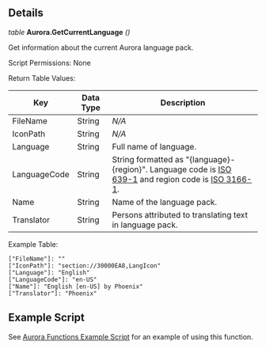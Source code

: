 ## Details

_table_ **Aurora.GetCurrentLanguage** _()_

Get information about the current Aurora language pack.

Script Permissions: None

Return Table Values:

| Key          | Data Type | Description                                                                                                                                                                                               |
| ------------ | --------- | --------------------------------------------------------------------------------------------------------------------------------------------------------------------------------------------------------- |
| FileName     | String    | _N/A_                                                                                                                                                                                                     |
| IconPath     | String    | _N/A_                                                                                                                                                                                                     |
| Language     | String    | Full name of language.                                                                                                                                                                                    |
| LanguageCode | String    | String formatted as "{language}-{region}". Language code is [ISO 639-1](https://en.wikipedia.org/wiki/List_of_ISO_639-1_codes) and region code is [ISO 3166-1](https://en.wikipedia.org/wiki/ISO_3166-1). |
| Name         | String    | Name of the language pack.                                                                                                                                                                                |
| Translator   | String    | Persons attributed to translating text in language pack.                                                                                                                                                  |

Example Table:

```
["FileName"]: ""
["IconPath"]: "section://30000EA8,LangIcon"
["Language"]: "English"
["LanguageCode"]: "en-US"
["Name"]: "English [en-US] by Phoenix"
["Translator"]: "Phoenix"
```

## Example Script

See [Aurora Functions Example Script](./example-scripts/ExampleAuroraFunctions/Main.lua) for an example of using this function.
